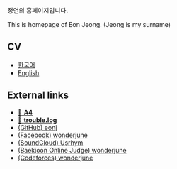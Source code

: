정언의 홈페이지입니다.

This is homepage of Eon Jeong. (Jeong is my surname)

## CV

* [한국어](/cv/ko-kr/)
* [English](/cv/en-us/)

## External links

* [📝 **A4**](https://a4.aurynj.net/)
* [📝 **trouble.log**](https://eonj.github.io/trouble.log/)
* [(GitHub) eonj](<https://github.com/eonj>)
* [(Facebook) wonderjune](<https://www.facebook.com/wonderjune>)
* [(SoundCloud) Usrhym](<https://soundcloud.com/usrhym>)
* [(Baekjoon Online Judge) wonderjune](<https://www.acmicpc.net/user/wonderjune>)
* [(Codeforces) wonderjune](<https://codeforces.com/profile/wonderjune>)

